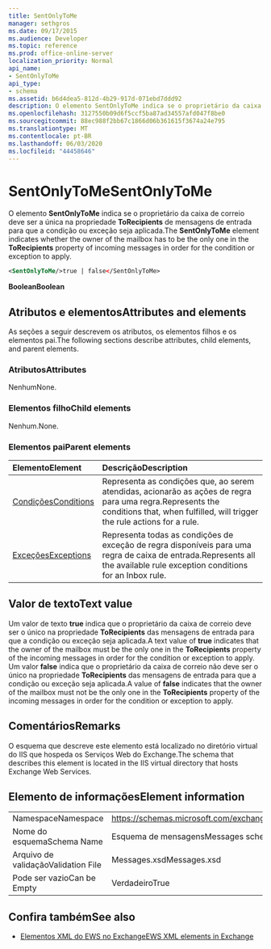 ```yaml
---
title: SentOnlyToMe
manager: sethgros
ms.date: 09/17/2015
ms.audience: Developer
ms.topic: reference
ms.prod: office-online-server
localization_priority: Normal
api_name:
- SentOnlyToMe
api_type:
- schema
ms.assetid: b6d4dea5-812d-4b29-917d-071ebd7ddd92
description: O elemento SentOnlyToMe indica se o proprietário da caixa de correio deve ser a única na propriedade ToRecipients de mensagens de entrada para que a condição ou exceção seja aplicada.
ms.openlocfilehash: 3127550b09d6f5ccf5ba87ad34557afd047f8be0
ms.sourcegitcommit: 88ec988f2bb67c1866d06b361615f3674a24e795
ms.translationtype: MT
ms.contentlocale: pt-BR
ms.lasthandoff: 06/03/2020
ms.locfileid: "44458646"
---
```

# <a name="sentonlytome"></a><span data-ttu-id="3ee14-103">SentOnlyToMe</span><span class="sxs-lookup"><span data-stu-id="3ee14-103">SentOnlyToMe</span></span>

<span data-ttu-id="3ee14-104">O elemento **SentOnlyToMe** indica se o proprietário da caixa de correio deve ser a única na propriedade **ToRecipients** de mensagens de entrada para que a condição ou exceção seja aplicada.</span><span class="sxs-lookup"><span data-stu-id="3ee14-104">The **SentOnlyToMe** element indicates whether the owner of the mailbox has to be the only one in the **ToRecipients** property of incoming messages in order for the condition or exception to apply.</span></span> 
  
```XML
<SentOnlyToMe/>true | false</SentOnlyToMe>
```

 <span data-ttu-id="3ee14-105">**Boolean**</span><span class="sxs-lookup"><span data-stu-id="3ee14-105">**Boolean**</span></span>
## <a name="attributes-and-elements"></a><span data-ttu-id="3ee14-106">Atributos e elementos</span><span class="sxs-lookup"><span data-stu-id="3ee14-106">Attributes and elements</span></span>

<span data-ttu-id="3ee14-107">As seções a seguir descrevem os atributos, os elementos filhos e os elementos pai.</span><span class="sxs-lookup"><span data-stu-id="3ee14-107">The following sections describe attributes, child elements, and parent elements.</span></span>
  
### <a name="attributes"></a><span data-ttu-id="3ee14-108">Atributos</span><span class="sxs-lookup"><span data-stu-id="3ee14-108">Attributes</span></span>

<span data-ttu-id="3ee14-109">Nenhum</span><span class="sxs-lookup"><span data-stu-id="3ee14-109">None.</span></span>
  
### <a name="child-elements"></a><span data-ttu-id="3ee14-110">Elementos filho</span><span class="sxs-lookup"><span data-stu-id="3ee14-110">Child elements</span></span>

<span data-ttu-id="3ee14-111">Nenhum.</span><span class="sxs-lookup"><span data-stu-id="3ee14-111">None.</span></span>
  
### <a name="parent-elements"></a><span data-ttu-id="3ee14-112">Elementos pai</span><span class="sxs-lookup"><span data-stu-id="3ee14-112">Parent elements</span></span>

|<span data-ttu-id="3ee14-113">**Elemento**</span><span class="sxs-lookup"><span data-stu-id="3ee14-113">**Element**</span></span>|<span data-ttu-id="3ee14-114">**Descrição**</span><span class="sxs-lookup"><span data-stu-id="3ee14-114">**Description**</span></span>|
|:-----|:-----|
|[<span data-ttu-id="3ee14-115">Condições</span><span class="sxs-lookup"><span data-stu-id="3ee14-115">Conditions</span></span>](conditions.md) <br/> |<span data-ttu-id="3ee14-116">Representa as condições que, ao serem atendidas, acionarão as ações de regra para uma regra.</span><span class="sxs-lookup"><span data-stu-id="3ee14-116">Represents the conditions that, when fulfilled, will trigger the rule actions for a rule.</span></span>  <br/> |
|[<span data-ttu-id="3ee14-117">Exceções</span><span class="sxs-lookup"><span data-stu-id="3ee14-117">Exceptions</span></span>](exceptions.md) <br/> |<span data-ttu-id="3ee14-118">Representa todas as condições de exceção de regra disponíveis para uma regra de caixa de entrada.</span><span class="sxs-lookup"><span data-stu-id="3ee14-118">Represents all the available rule exception conditions for an Inbox rule.</span></span>  <br/> |
   
## <a name="text-value"></a><span data-ttu-id="3ee14-119">Valor de texto</span><span class="sxs-lookup"><span data-stu-id="3ee14-119">Text value</span></span>

<span data-ttu-id="3ee14-120">Um valor de texto **true** indica que o proprietário da caixa de correio deve ser o único na propriedade **ToRecipients** das mensagens de entrada para que a condição ou exceção seja aplicada.</span><span class="sxs-lookup"><span data-stu-id="3ee14-120">A text value of **true** indicates that the owner of the mailbox must be the only one in the **ToRecipients** property of the incoming messages in order for the condition or exception to apply.</span></span> <span data-ttu-id="3ee14-121">Um valor **false** indica que o proprietário da caixa de correio não deve ser o único na propriedade **ToRecipients** das mensagens de entrada para que a condição ou exceção seja aplicada.</span><span class="sxs-lookup"><span data-stu-id="3ee14-121">A value of **false** indicates that the owner of the mailbox must not be the only one in the **ToRecipients** property of the incoming messages in order for the condition or exception to apply.</span></span> 
  
## <a name="remarks"></a><span data-ttu-id="3ee14-122">Comentários</span><span class="sxs-lookup"><span data-stu-id="3ee14-122">Remarks</span></span>

<span data-ttu-id="3ee14-123">O esquema que descreve este elemento está localizado no diretório virtual do IIS que hospeda os Serviços Web do Exchange.</span><span class="sxs-lookup"><span data-stu-id="3ee14-123">The schema that describes this element is located in the IIS virtual directory that hosts Exchange Web Services.</span></span>
  
## <a name="element-information"></a><span data-ttu-id="3ee14-124">Elemento de informações</span><span class="sxs-lookup"><span data-stu-id="3ee14-124">Element information</span></span>

|||
|:-----|:-----|
|<span data-ttu-id="3ee14-125">Namespace</span><span class="sxs-lookup"><span data-stu-id="3ee14-125">Namespace</span></span>  <br/> |https://schemas.microsoft.com/exchange/services/2006/messages  <br/> |
|<span data-ttu-id="3ee14-126">Nome do esquema</span><span class="sxs-lookup"><span data-stu-id="3ee14-126">Schema Name</span></span>  <br/> |<span data-ttu-id="3ee14-127">Esquema de mensagens</span><span class="sxs-lookup"><span data-stu-id="3ee14-127">Messages schema</span></span>  <br/> |
|<span data-ttu-id="3ee14-128">Arquivo de validação</span><span class="sxs-lookup"><span data-stu-id="3ee14-128">Validation File</span></span>  <br/> |<span data-ttu-id="3ee14-129">Messages.xsd</span><span class="sxs-lookup"><span data-stu-id="3ee14-129">Messages.xsd</span></span>  <br/> |
|<span data-ttu-id="3ee14-130">Pode ser vazio</span><span class="sxs-lookup"><span data-stu-id="3ee14-130">Can be Empty</span></span>  <br/> |<span data-ttu-id="3ee14-131">Verdadeiro</span><span class="sxs-lookup"><span data-stu-id="3ee14-131">True</span></span>  <br/> |
   
## <a name="see-also"></a><span data-ttu-id="3ee14-132">Confira também</span><span class="sxs-lookup"><span data-stu-id="3ee14-132">See also</span></span>



- [<span data-ttu-id="3ee14-133">Elementos XML do EWS no Exchange</span><span class="sxs-lookup"><span data-stu-id="3ee14-133">EWS XML elements in Exchange</span></span>](ews-xml-elements-in-exchange.md)

